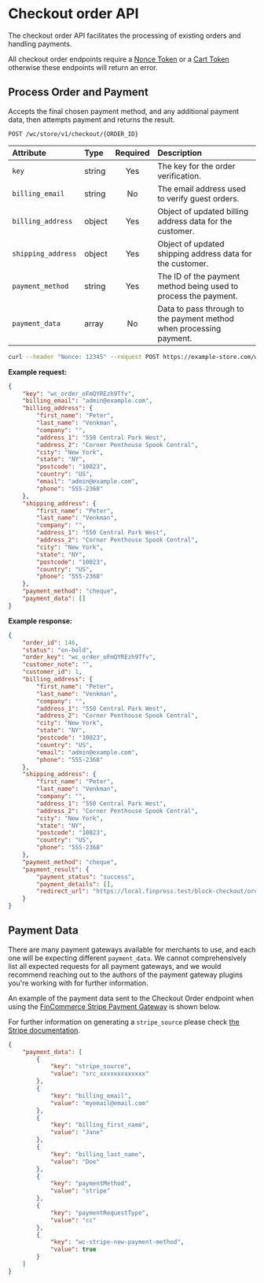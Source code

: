 # Checkout order API 

The checkout order API facilitates the processing of existing orders and handling payments.

All checkout order endpoints require a [Nonce Token](/docs/apis/store-api/nonce-tokens) or a [Cart Token](/docs/apis/store-api/cart-tokens) otherwise these endpoints will return an error.

## Process Order and Payment

Accepts the final chosen payment method, and any additional payment data, then attempts payment and
returns the result.

```http
POST /wc/store/v1/checkout/{ORDER_ID}
```

| Attribute          | Type   | Required | Description                                                         |
| :----------------- | :----- | :------: | :------------------------------------------------------------------ |
| `key`              | string |   Yes    | The key for the order verification.                                 |
| `billing_email`    | string |   No     | The email address used to verify guest orders.                      |
| `billing_address`  | object |   Yes    | Object of updated billing address data for the customer.            |
| `shipping_address` | object |   Yes    | Object of updated shipping address data for the customer.           |
| `payment_method`   | string |   Yes    | The ID of the payment method being used to process the payment.     |
| `payment_data`     | array  |    No    | Data to pass through to the payment method when processing payment. |

```sh
curl --header "Nonce: 12345" --request POST https://example-store.com/wp-json/wc/store/v1/checkout/{ORDER_ID} -d '{"key":"wc_order_oFmQYREzh9Tfv","billing_email":"admin@example.com","payment_method":"cheque","billing_address":{...},"shipping_address":{...}'
```

**Example request:**

```json
{
	"key": "wc_order_oFmQYREzh9Tfv",
	"billing_email": "admin@example.com",
	"billing_address": {
		"first_name": "Peter",
		"last_name": "Venkman",
		"company": "",
		"address_1": "550 Central Park West",
		"address_2": "Corner Penthouse Spook Central",
		"city": "New York",
		"state": "NY",
		"postcode": "10023",
		"country": "US",
		"email": "admin@example.com",
		"phone": "555-2368"
	},
	"shipping_address": {
		"first_name": "Peter",
		"last_name": "Venkman",
		"company": "",
		"address_1": "550 Central Park West",
		"address_2": "Corner Penthouse Spook Central",
		"city": "New York",
		"state": "NY",
		"postcode": "10023",
		"country": "US",
		"phone": "555-2368"
	},
	"payment_method": "cheque",
	"payment_data": []
}
```

**Example response:**

```json
{
	"order_id": 146,
	"status": "on-hold",
	"order_key": "wc_order_oFmQYREzh9Tfv",
	"customer_note": "",
	"customer_id": 1,
	"billing_address": {
		"first_name": "Peter",
		"last_name": "Venkman",
		"company": "",
		"address_1": "550 Central Park West",
		"address_2": "Corner Penthouse Spook Central",
		"city": "New York",
		"state": "NY",
		"postcode": "10023",
		"country": "US",
		"email": "admin@example.com",
		"phone": "555-2368"
	},
	"shipping_address": {
		"first_name": "Peter",
		"last_name": "Venkman",
		"company": "",
		"address_1": "550 Central Park West",
		"address_2": "Corner Penthouse Spook Central",
		"city": "New York",
		"state": "NY",
		"postcode": "10023",
		"country": "US",
		"phone": "555-2368"
	},
	"payment_method": "cheque",
	"payment_result": {
		"payment_status": "success",
		"payment_details": [],
		"redirect_url": "https://local.finpress.test/block-checkout/order-received/146/?key=wc_order_VPffqyvgWVqWL"
	}
}
```

## Payment Data

There are many payment gateways available for merchants to use, and each one will be expecting different `payment_data`. We cannot comprehensively list all expected requests for all payment gateways, and we would recommend reaching out to the authors of the payment gateway plugins you're working with for further information.

An example of the payment data sent to the Checkout Order endpoint when using the [FinCommerce Stripe Payment Gateway](https://finpress.org/plugins/fincommerce-gateway-stripe/) is shown below.

For further information on generating a `stripe_source` please check [the Stripe documentation](https://stripe.com/docs).

```json
{
	"payment_data": [
		{
			"key": "stripe_source",
			"value": "src_xxxxxxxxxxxxx"
		},
		{
			"key": "billing_email",
			"value": "myemail@email.com"
		},
		{
			"key": "billing_first_name",
			"value": "Jane"
		},
		{
			"key": "billing_last_name",
			"value": "Doe"
		},
		{
			"key": "paymentMethod",
			"value": "stripe"
		},
		{
			"key": "paymentRequestType",
			"value": "cc"
		},
		{
			"key": "wc-stripe-new-payment-method",
			"value": true
		}
	]
}
```
